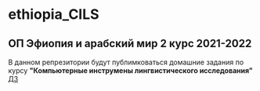 # ethiopia_CILS
## ОП Эфиопия и арабский мир 2 курс 2021-2022 

В данном репрезитории будут публимковаться домашние задания по курсу **"Компьютерные инструмены лингвистического исследования"** 
[ДЗ](/DZ1)
